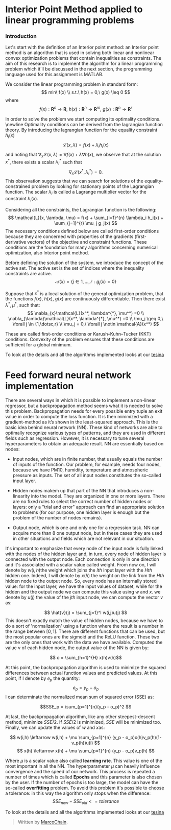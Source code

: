 # Interior Point Method applied to linear programming problems
  
### Introduction
Let's start with the definition of an Interior point method: an Interior point method is an algorithm that is used in solving both linear and nonlinear convex optimization problems that contain inequalities as constraints. The aim of this research is to implement the algorithm for a linear programming problem which it'll be discussed in the next section, the programming language used for this assignment is MATLAB. 

We consider the linear programming problem in standard form: 
$$
 min\ f(x) \\ 
 s.t.\ h(x) = 0,\ g(x) \leq 0
$$
where $$f(x): \textbf{R}^n \rightarrow \textbf{R},\ h(x): \textbf{R}^n \rightarrow \textbf{R}^m,\ g(x): \textbf{R}^n \rightarrow \textbf{R}^r$$

In order to solve the problem we start computing its optimality conditions. \newline
Optimality conditions can be derived from the lagrangian function theory. By introducing the lagrangian function for the equality constraint $h_i(x)$
$$
\mathcal{L}(x, \lambda) = f(x) + \lambda_i h_i(x)
$$
and noting that $\nabla_{x}\mathcal{L}(x, \lambda) = \nabla f(x) + \lambda \nabla h(x)$, we observe that at the solution $x^{*}$, there exists a scalar $\lambda_i ^{*}$ such that 
$$
\nabla_{x}\mathcal{L}(x^*, \lambda_i^{*}) =0.
$$
This observation suggests that we can search for solutions of the equality-constrained
problem by looking for stationary points of the Lagrangian function. The scalar $\lambda_i$  is called a Lagrange multiplier vector for the constraint $h_i(x)$. 

Considering all the constraints, the Lagrangian function is the following:
$$
\mathcal{L}(x, \lambda, \mu) = f(x) + \sum_{i=1}^{n} \lambda_i h_i(x) + \sum_{j=1}^{r} \mu_j g_j(x)
$$
The necessary conditions defined below are called first-order conditions because they are concerned with properties of the gradients (first-derivative vectors) of the objective and constraint functions. These conditions are the foundation for many algorithms concerning numerical optimization, also Interior point method.

Before defining the solution of the system, we introduce the concept of the active set. The active set is the set of indices where the inequality constraints are active. 
$$
\mathcal{A}(x) = \{ j \in {1,\dotsc,r}: g_j(x)=0 \}
$$

Suppose that $x^{*}$ is a local solution of the general optimization problem, that the functions $f(x),\ h(x),\ g(x)$ are continuously differentiable. Then there exist  $\lambda^{*}, \mu^{*}$, such that:
$$
\nabla_{x}\mathcal{L}(x^*, \lambda^{*}, \mu^*) =0 \\
\nabla_{\lambda}\mathcal{L}(x^*, \lambda^{*}, \mu^*) =0 \\
\mu_j \geq 0,\ \forall j \in {1,\dotsc,r} \\
\mu_j = 0,\ \forall j \notin \mathcal{A}(x^*) 
$$

These are called first-order conditions or Karush–Kuhn–Tucker (KKT) conditions. Convexity of the problem ensures that these conditions are sufficient for a global
minimum. 

To look at the details and all the algorithms implemented looks at  our [tesina](https://github.com/MarcoChain/Numerical-Optimization-for-Large-Scale-problems-and-Stochastic-optimization/blob/master/assignment_opt_c1.pdf)
# Feed forward neural network implementation
There are several ways in which it is possible to implement a non-linear regressor, but a backpropagation method seems what it is needed to solve this problem. Backpropagation needs for every possible entry tuple an exit value in order to compute the loss function. It is then minimized with a gradient-method as it’s shown in the least-squared approach. This is the basic idea behind neural network (NN). These kind of networks are able to optimally recognize various types of patterns, and they are used in different fields such as regression. However, it is necessary to tune several hyperparameters to obtain an adequate result. NN are essentially based on nodes: 
- Input nodes, which are in finite number, that usually equals the number of inputs of the function. Our problem, for example, needs four nodes, because we have PM10, humidity, temperature and atmospheric pressure as inputs. The set of all input nodes constitutes the so-called input layer. 

- Hidden nodes makem up that part of the NN that introduces a non-linearity into the model. They are organized in one or more layers. There are no fixed rules to select the correct number of hidden nodes or layers: only a "trial and error" approach can find an appropriate solution to problems (for our purpose, one hidden layer is enough but the problem of the number of nodes remains).
-   Output node, which is one and only one for a regression task. NN can acquire more than 8 one output node, but in these cases they are used in other situations and fields which are not relevant in our situation.

It's important to emphasize that every node of the input node is fully linked with the nodes of the hidden layer and, in turn, every node of hidden layer is connected with the output node. Each connection is only in one direction and it's associated with a scalar value called weight. From now on, I will denote by $w(i,h)$the weight which joins the $Ith$  input layer with the $Hth$ hidden one. Indeed, I will denote by $x(h)$ the weight on the link from the $Hth$ hidden node to the output node. So, every node has an internally stored value: for the input layer, we have the input values of dataset, while for the hidden and the output node we can compute this value using $w$ and $x$. we denote by $u(j)$ the value of the  $jth$  input node, we can compute the vector $v$ as:

$$ 
\hat{v}(j) = \sum_{j=1}^I w(i,j)u(j)
$$
This doesn't exactly match the value of hidden nodes, because we have to do a sort of  'normalization' using a function where the result is a number in the range between $[0, 1]$. There are different functions that can be used, but the most popular ones are the sigmoid and the ReLU function. These two are the only ones that work with the data we have available.
Computed the value  v of each hidden node, the output value of the NN is given by:

$$ o = \sum_{h=1}^{H} x(h)v(h)$$

At this point, the backpropagation algorithm is used to minimize the squared differences between actual function values and predicted values. At this point, if I denote by $e_p$ the quantity:
$$ e_p = y_p - o_p $$
I can determinate the normalized mean sum of squared error (SSE) as:

$$SSE_p = \sum_{p=1}^{n}(y_p - o_p)^2 $$

At last, the  backpropagation algorithm,  like any other steepest-descent method,  minimize $SSE/2$. If $SSE/2$ is minimized, $SSE$ will be minimized too. 
Finally, we can update the values of $w$ and $x$as:

$$
w(i,h) \leftarrow w(i,h) + \mu \sum_{p=1}^{n} (y_p - o_p)x(h)v_p(h)(1-v_p(h))u(i)
$$ $$
x(h) \leftarrow  x(h) + \mu \sum_{p=1}^{n} (y_p - o_p)v_p(h)
$$

Where $\mu$ is a scalar value also called $\textbf{ learning rate}$. This value is one of the most important in all the NN. The hyperparameter  $\mu$ can heavily influence convergence and the speed of our network. 
This process is repeated a number of times which is called $\textbf{Epochs}$ and this parameter is also chosen by the user. If the number of epochs is too large, the model can have the so-called $\textbf{overfitting}$ problem. To avoid this problem it's possible to choose a tolerance: in this way the algorithm only stops when the difference:
$$
 SSE_{new} - SSE_{old} <= tolerance 
$$

To look at the details and all the algorithms implemented looks at  our [tesina](https://github.com/MarcoChain/Numerical-Optimization-for-Large-Scale-problems-and-Stochastic-optimization/blob/master/Relazione.pdf)

> Written by [MarcoChain](https://www.linkedin.com/in/marcogullotto/).
<script type="text/javascript" src="https://cdn.mathjax.org/mathjax/latest/MathJax.js?config=TeX-AMS_HTML"></script>

